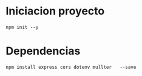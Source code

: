 # Iniciacion proyecto

```shell
npm init --y
```

# Dependencias

```shell
npm install express cors dotenv mullter   --save
```
